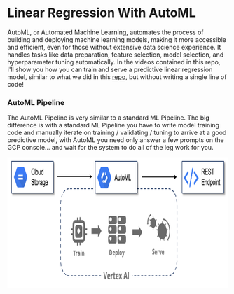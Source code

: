 # Linear Regression With AutoML
AutoML, or Automated Machine Learning, automates the process of building and deploying machine learning models, making it more accessible and efficient, even for those without extensive data science experience. It handles tasks like data preparation, feature selection, model selection, and hyperparameter tuning automatically. In the videos contained in this repo, I'll show you how you can train and serve a predictive linear regression model, similar to what we did in this [repo](https://github.com/sdonovan001/ml-linear-regression/blob/main/README.md), but without writing a single line of code!

### AutoML Pipeline
The AutoML Pipeline is very similar to a standard ML Pipeline.  The big difference is with a standard ML Pipeline you have to write model training code and manually iterate on training / validating / tuning to arrive at a good predictive model, with AutoML you need only answer a few prompts on the GCP console... and wait for the system to do all of the leg work for you.

<img src="/images/auto-ml-pipeline.png" alt="On Nooo!" witdh="400" height="300">
